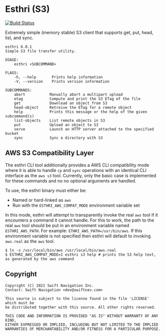 # Esthri (S3)

[![Build Status](https://jenkins.ci.swift-nav.com/buildStatus/icon?job=swift-nav%2Festhri%2Fmaster)](https://jenkins.ci.swift-nav.com/job/swift-nav/job/esthri/job/master/)

Extremely simple (memory stable) S3 client that supports get, put, head, list,
and sync.

```
esthri 6.0.1
Simple S3 file transfer utility.

USAGE:
    esthri <SUBCOMMAND>

FLAGS:
    -h, --help       Prints help information
    -V, --version    Prints version information

SUBCOMMANDS:
    abort           Manually abort a multipart upload
    etag            Compute and print the S3 ETag of the file
    get             Download an object from S3
    head-object     Retreive the ETag for a remote object
    help            Prints this message or the help of the given subcommand(s)
    list-objects    List remote objects in S3
    put             Upload an object to S3
    serve           Launch an HTTP server attached to the specified bucket
    sync            Sync a directory with S3
```

## AWS S3 Compatibility Layer

The esthri CLI tool additionally provides a AWS CLI compatibility mode where it
is able to handle `cp` and `sync` operations with an identical CLI interface as
the `aws s3` tool. Currently, only the basic case is implemented for these
commands and no no optional arguments are handled.

To use, the esthri binary must either be:

- Named or hard-linked as `aws`
- Run with the `ESTHRI_AWS_COMPAT_MODE` environment variable set

In this mode, esthri will attempt to transparently invoke the real `aws` tool if
it encounters a command it cannot handle. For this to work, the path to the real
`aws` tool should be put in an environment variable named `ESTHRI_AWS_PATH`. For
example: `ETHRI_AWS_PATH=/usr/bin/aws`. If this environment variable is not
specified then esthri will default to invoking `aws.real` as the `aws` tool.

```
$ ln -s /usr/local/bin/aws /usr/local/bin/aws.real
$ ESTHRI_AWS_COMPAT_MODE=1 esthri s3 help # prints the S3 help text, as generated by the aws command
```
## Copyright

```
Copyright (C) 2021 Swift Navigation Inc.
Contact: Swift Navigation <dev@swiftnav.com>

This source is subject to the license found in the file 'LICENSE' which must be
be distributed together with this source. All other rights reserved.

THIS CODE AND INFORMATION IS PROVIDED "AS IS" WITHOUT WARRANTY OF ANY KIND,
EITHER EXPRESSED OR IMPLIED, INCLUDING BUT NOT LIMITED TO THE IMPLIED
WARRANTIES OF MERCHANTABILITY AND/OR FITNESS FOR A PARTICULAR PURPOSE.
```
